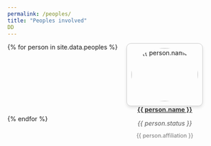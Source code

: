 ```yaml
---
permalink: /peoples/
title: "Peoples involved"
DD
---
```



<div class="gallery">
{% for person in site.data.peoples %}
  <div class="person-card">
    <a href="{{ person.url }}" target="_blank">
      <img src="{{ person.image }}" alt="{{ person.name }}" class="person-img">
      <p class="person-name">{{ person.name }}</p>
    </a>
    <p class="person-status">{{ person.status }}</p>
    <p class="person-affiliation">{{ person.affiliation }}</p>
  </div>
{% endfor %}
</div>

<style>
  .gallery {
    display: flex;
    flex-wrap: wrap;
    gap: 20px;
  }
  .person-card {
    width: 150px;
    text-align: center;
    border: 1px solid #ccc;
    padding: 10px;
    border-radius: 10px;
    box-shadow: 0 4px 6px rgba(0, 0, 0, 0.1);
    transition: transform 0.2s ease-in-out;
  }
  .person-card:hover {
    transform: scale(1.05);
  }
  .person-img {
    width: 100%;
    border-radius: 50%;
  }
  .person-name {
    margin-top: 10px;
    font-weight: bold;
    color: #333;
    text-decoration: none;
  }
  .person-name:hover {
    color: #007BFF;
    text-decoration: underline;
  }
  .person-status {
    font-style: italic;
    color: #555;
    margin: 5px 0;
  }
  .person-affiliation {
    font-size: 0.9em;
    color: #777;
  }
</style>


<!-- <div class="gallery"> -->
<!-- {% for person in site.data.people %} -->
<!--   <div class="person-card"> -->
<!--     <a href="{{ person.url }}" target="_blank"> -->
<!--       <img src="{{ person.image }}" alt="{{ person.name }}" class="person-img"> -->
<!--       <p class="person-name">{{ person.name }}</p> -->
<!--     </a> -->
<!--   </div> -->
<!-- {% endfor %} -->
<!-- </div> -->

<!-- <style> -->
<!--   .gallery { -->
<!--     display: flex; -->
<!--     flex-wrap: wrap; -->
<!--     gap: 20px; -->
<!--   } -->
<!--   .person-card { -->
<!--     width: 150px; -->
<!--     text-align: center; -->
<!--     border: 1px solid #ccc; -->
<!--     padding: 10px; -->
<!--     border-radius: 10px; -->
<!--     box-shadow: 0 4px 6px rgba(0, 0, 0, 0.1); -->
<!--     transition: transform 0.2s ease-in-out; -->
<!--   } -->
<!--   .person-card:hover { -->
<!--     transform: scale(1.05); -->
<!--   } -->
<!--   .person-img { -->
<!--     width: 100%; -->
<!--     border-radius: 50%; -->
<!--   } -->
<!--   .person-name { -->
<!--     margin-top: 10px; -->
<!--     <\!-- font-weight: bold; -\-> -->
<!--   } -->
<!-- </style> -->
